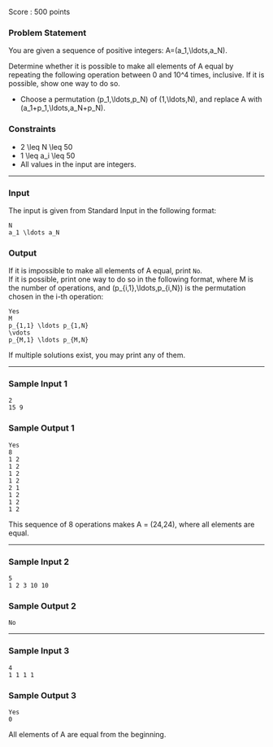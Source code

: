 Score : 500 points

### Problem Statement

You are given a sequence of positive integers: A=(a\_1,\ldots,a\_N).

Determine whether it is possible to make all elements of A equal by repeating the following operation between 0 and 10^4 times, inclusive. If it is possible, show one way to do so.

* Choose a permutation (p\_1,\ldots,p\_N) of (1,\ldots,N), and replace A with (a\_1+p\_1,\ldots,a\_N+p\_N).

### Constraints

* 2 \leq N \leq 50
* 1 \leq a\_i \leq 50
* All values in the input are integers.

---

### Input

The input is given from Standard Input in the following format:

```
N
a_1 \ldots a_N
```

### Output

If it is impossible to make all elements of A equal, print `No`.  
If it is possible, print one way to do so in the following format, where M is the number of operations, and (p\_{i,1},\ldots,p\_{i,N}) is the permutation chosen in the i-th operation:

```
Yes
M
p_{1,1} \ldots p_{1,N}
\vdots
p_{M,1} \ldots p_{M,N}
```

If multiple solutions exist, you may print any of them.

---

### Sample Input 1

```
2
15 9
```

### Sample Output 1

```
Yes
8
1 2
1 2
1 2
1 2
2 1
1 2
1 2
1 2
```

This sequence of 8 operations makes A = (24,24), where all elements are equal.

---

### Sample Input 2

```
5
1 2 3 10 10
```

### Sample Output 2

```
No
```

---

### Sample Input 3

```
4
1 1 1 1
```

### Sample Output 3

```
Yes
0
```

All elements of A are equal from the beginning.